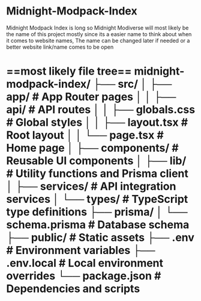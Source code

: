 # Midnight-Modpack-Index
Midnight Modpack Index is long so Midnight Modiverse will most likely be the name of this project mostly since its a easier name to think about when it comes to website names, The name can be changed later if needed or a better website link/name comes to be open





==most likely file tree==
midnight-modpack-index/
├── src/
│   ├── app/              # App Router pages
│   │   ├── api/          # API routes
│   │   ├── globals.css   # Global styles
│   │   ├── layout.tsx    # Root layout
│   │   └── page.tsx      # Home page
│   ├── components/       # Reusable UI components
│   ├── lib/             # Utility functions and Prisma client
│   ├── services/        # API integration services
│   └── types/           # TypeScript type definitions
├── prisma/
│   └── schema.prisma    # Database schema
├── public/              # Static assets
├── .env                 # Environment variables
├── .env.local           # Local environment overrides
└── package.json         # Dependencies and scripts
==
